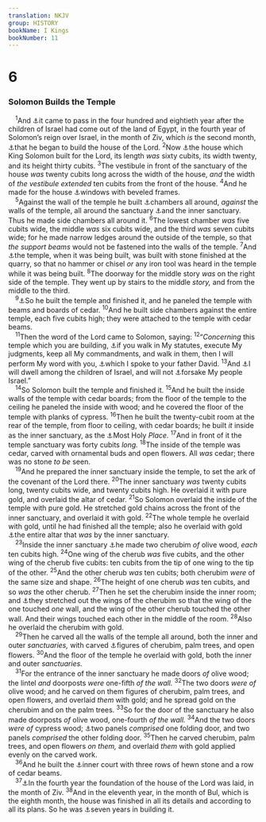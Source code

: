 ```yaml
---
translation: NKJV
group: HISTORY
bookName: I Kings 
bookNumber: 11
---
```


<div class="title"><h1>6</h1><h3>Solomon Builds the Temple</h3></div>
<span class="verse 1vua_6_1"> <sup>1</sup>And <a data-toggle="tooltip" data-placement="bottom" title="2 Chr. 3:1, 2">⚓</a>it came to pass in the four hundred and eightieth year after the children of Israel had come out of the land of Egypt, in the fourth year of Solomon’s reign over Israel, in the month of Ziv, which <i>is</i> the second month, <a data-toggle="tooltip" data-placement="bottom" title="Acts 7:47">⚓</a>that he began to build the house of the Lord. </span>
<span class="verse 1vua_6_2"><sup>2</sup>Now <a data-toggle="tooltip" data-placement="bottom" title="Ezek. 41:1">⚓</a>the house which King Solomon built for the Lord, its length <i>was</i> sixty cubits, its width twenty, and its height thirty cubits. </span>
<span class="verse 1vua_6_3"><sup>3</sup>The vestibule in front of the sanctuary of the house <i>was</i> twenty cubits long across the width of the house, <i>and</i> the width of <i>the</i> <i>vestibule</i> <i>extended</i> ten cubits from the front of the house. </span>
<span class="verse 1vua_6_4"><sup>4</sup>And he made for the house <a data-toggle="tooltip" data-placement="bottom" title="Ezek. 40:16; 41:16">⚓</a>windows with beveled frames.<br/></span>
<span class="verse 1vua_6_5"> <sup>5</sup>Against the wall of the temple he built <a data-toggle="tooltip" data-placement="bottom" title="Ezek. 41:6">⚓</a>chambers all around, <i>against</i> the walls of the temple, all around the sanctuary <a data-toggle="tooltip" data-placement="bottom" title="1 Kin. 6:16, 19–21, 31">⚓</a>and the inner sanctuary. Thus he made side chambers all around it. </span>
<span class="verse 1vua_6_6"><sup>6</sup>The lowest chamber <i>was</i> five cubits wide, the middle <i>was</i> six cubits wide, and the third <i>was</i> seven cubits wide; for he made narrow ledges around the outside of the temple, so that <i>the</i> <i>support</i> <i>beams</i> would not be fastened into the walls of the temple. </span>
<span class="verse 1vua_6_7"><sup>7</sup>And <a data-toggle="tooltip" data-placement="bottom" title="Ex. 20:25; Deut. 27:5, 6">⚓</a>the temple, when it was being built, was built with stone finished at the quarry, so that no hammer or chisel <i>or</i> any iron tool was heard in the temple while it was being built. </span>
<span class="verse 1vua_6_8"><sup>8</sup>The doorway for the middle story <i>was</i> on the right side of the temple. They went up by stairs to the middle <i>story,</i> and from the middle to the third.<br/></span>
<span class="verse 1vua_6_9"> <sup>9</sup><a data-toggle="tooltip" data-placement="bottom" title="1 Kin. 6:14, 38">⚓</a>So he built the temple and finished it, and he paneled the temple with beams and boards of cedar. </span>
<span class="verse 1vua_6_10"><sup>10</sup>And he built side chambers against the entire temple, each five cubits high; they were attached to the temple with cedar beams.<br/></span>
<span class="verse 1vua_6_11"> <sup>11</sup>Then the word of the Lord came to Solomon, saying: </span>
<span class="verse 1vua_6_12"><sup>12</sup>“<i>Concerning</i> this temple which you are building, <a data-toggle="tooltip" data-placement="bottom" title="1 Kin. 2:4; 9:4">⚓</a>if you walk in My statutes, execute My judgments, keep all My commandments, and walk in them, then I will perform My word with you, <a data-toggle="tooltip" data-placement="bottom" title="(2 Sam. 7:13; 1 Chr. 22:10)">⚓</a>which I spoke to your father David. </span>
<span class="verse 1vua_6_13"><sup>13</sup>And <a data-toggle="tooltip" data-placement="bottom" title="Ex. 25:8; Lev. 26:11; (2 Cor. 6:16; Rev. 21:3)">⚓</a>I will dwell among the children of Israel, and will not <a data-toggle="tooltip" data-placement="bottom" title="(Deut. 31:6)">⚓</a>forsake My people Israel.”<br/></span>
<span class="verse 1vua_6_14"> <sup>14</sup>So Solomon built the temple and finished it. </span>
<span class="verse 1vua_6_15"><sup>15</sup>And he built the inside walls of the temple with cedar boards; from the floor of the temple to the ceiling he paneled the inside with wood; and he covered the floor of the temple with planks of cypress. </span>
<span class="verse 1vua_6_16"><sup>16</sup>Then he built the twenty-cubit room at the rear of the temple, from floor to ceiling, with cedar boards; he built <i>it</i> inside as the inner sanctuary, as the <a data-toggle="tooltip" data-placement="bottom" title="Ex. 26:33; Lev. 16:2; 1 Kin. 8:6; 2 Chr. 3:8; Ezek. 45:3; Heb. 9:3">⚓</a>Most Holy <i>Place.</i></span>
<span class="verse 1vua_6_17"><sup>17</sup>And in front of it the temple sanctuary was forty cubits <i>long.</i></span>
<span class="verse 1vua_6_18"><sup>18</sup>The inside of the temple was cedar, carved with ornamental buds and open flowers. All <i>was</i> cedar; there was no stone <i>to</i> <i>be</i> seen.<br/></span>
<span class="verse 1vua_6_19"> <sup>19</sup>And he prepared the inner sanctuary inside the temple, to set the ark of the covenant of the Lord there. </span>
<span class="verse 1vua_6_20"><sup>20</sup>The inner sanctuary <i>was</i> twenty cubits long, twenty cubits wide, and twenty cubits high. He overlaid it with pure gold, and overlaid the altar of cedar. </span>
<span class="verse 1vua_6_21"><sup>21</sup>So Solomon overlaid the inside of the temple with pure gold. He stretched gold chains across the front of the inner sanctuary, and overlaid it with gold. </span>
<span class="verse 1vua_6_22"><sup>22</sup>The whole temple he overlaid with gold, until he had finished all the temple; also he overlaid with gold <a data-toggle="tooltip" data-placement="bottom" title="Ex. 30:1, 3, 6">⚓</a>the entire altar that <i>was</i> by the inner sanctuary.<br/></span>
<span class="verse 1vua_6_23"> <sup>23</sup>Inside the inner sanctuary <a data-toggle="tooltip" data-placement="bottom" title="Ex. 37:7–9; 2 Chr. 3:10–12">⚓</a>he made two cherubim <i>of</i> olive wood, <i>each</i> ten cubits high. </span>
<span class="verse 1vua_6_24"><sup>24</sup>One wing of the cherub <i>was</i> five cubits, and the other wing of the cherub five cubits: ten cubits from the tip of one wing to the tip of the other. </span>
<span class="verse 1vua_6_25"><sup>25</sup>And the other cherub <i>was</i> ten cubits; both cherubim <i>were</i> of the same size and shape. </span>
<span class="verse 1vua_6_26"><sup>26</sup>The height of one cherub <i>was</i> ten cubits, and so <i>was</i> the other cherub. </span>
<span class="verse 1vua_6_27"><sup>27</sup>Then he set the cherubim inside the inner room; and <a data-toggle="tooltip" data-placement="bottom" title="Ex. 25:20; 37:9; 1 Kin. 8:7; 2 Chr. 5:8">⚓</a>they stretched out the wings of the cherubim so that the wing of the one touched <i>one</i> wall, and the wing of the other cherub touched the other wall. And their wings touched each other in the middle of the room. </span>
<span class="verse 1vua_6_28"><sup>28</sup>Also he overlaid the cherubim with gold.<br/></span>
<span class="verse 1vua_6_29"> <sup>29</sup>Then he carved all the walls of the temple all around, both the inner and outer <i>sanctuaries,</i> with carved <a data-toggle="tooltip" data-placement="bottom" title="Ex. 36:8, 35">⚓</a>figures of cherubim, palm trees, and open flowers. </span>
<span class="verse 1vua_6_30"><sup>30</sup>And the floor of the temple he overlaid with gold, both the inner and outer <i>sanctuaries.</i><br/></span>
<span class="verse 1vua_6_31"> <sup>31</sup>For the entrance of the inner sanctuary he made doors <i>of</i> olive wood; the lintel <i>and</i> doorposts <i>were</i> one-fifth <i>of</i> <i>the</i> <i>wall.</i></span>
<span class="verse 1vua_6_32"><sup>32</sup>The two doors <i>were</i> <i>of</i> olive wood; and he carved on them figures of cherubim, palm trees, and open flowers, and overlaid <i>them</i> with gold; and he spread gold on the cherubim and on the palm trees. </span>
<span class="verse 1vua_6_33"><sup>33</sup>So for the door of the sanctuary he also made doorposts <i>of</i> olive wood, one-fourth <i>of</i> <i>the</i> <i>wall.</i></span>
<span class="verse 1vua_6_34"><sup>34</sup>And the two doors <i>were</i> <i>of</i> cypress wood; <a data-toggle="tooltip" data-placement="bottom" title="Ezek. 41:23–25">⚓</a>two panels <i>comprised</i> one folding door, and two panels <i>comprised</i> the other folding door. </span>
<span class="verse 1vua_6_35"><sup>35</sup>Then he carved cherubim, palm trees, and open flowers <i>on</i> <i>them,</i> and overlaid <i>them</i> with gold applied evenly on the carved work.<br/></span>
<span class="verse 1vua_6_36"> <sup>36</sup>And he built the <a data-toggle="tooltip" data-placement="bottom" title="1 Kin. 7:12; Jer. 36:10">⚓</a>inner court with three rows of hewn stone and a row of cedar beams.<br/></span>
<span class="verse 1vua_6_37"> <sup>37</sup><a data-toggle="tooltip" data-placement="bottom" title="1 Kin. 6:1">⚓</a>In the fourth year the foundation of the house of the Lord was laid, in the month of Ziv. </span>
<span class="verse 1vua_6_38"><sup>38</sup>And in the eleventh year, in the month of Bul, which is the eighth month, the house was finished in all its details and according to all its plans. So he was <a data-toggle="tooltip" data-placement="bottom" title="2 Sam. 7:13; 1 Kin. 5:5; 6:1; 8:19">⚓</a>seven years in building it.<br/></span>
